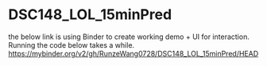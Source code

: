 # DSC148_LOL_15minPred
the below link is using Binder to create working demo + UI for interaction. Running the code below takes a while.
https://mybinder.org/v2/gh/RunzeWang0728/DSC148_LOL_15minPred/HEAD

